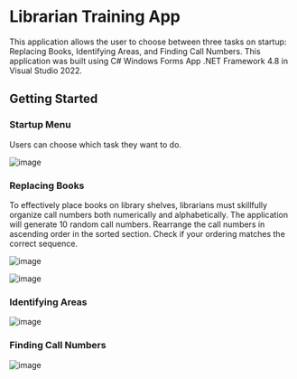 # Librarian Training App
This application allows the user to choose between three tasks on startup: Replacing Books, Identifying Areas, and Finding Call Numbers.  This application was built using C# Windows Forms App .NET Framework 4.8 in Visual Studio 2022. 

## Getting Started

### Startup Menu
Users can choose which task they want to do.

![image](https://github.com/basgbasg/test/assets/133644970/b21a8cd0-d6a3-44ac-8b44-f013e4c9072e)


### Replacing Books
To effectively place books on library shelves, librarians must skillfully organize call numbers both numerically and alphabetically. The application will generate 10 random call numbers. Rearrange the call numbers in ascending order in the sorted section. Check if your ordering matches the correct sequence.

![image](https://github.com/basgbasg/test/assets/133644970/c19d5369-04bc-4d32-87c0-973927b48726)

![image](https://github.com/basgbasg/test/assets/133644970/c4cf6554-cbc1-44fe-bfc8-9c611608e5df)



### Identifying Areas

![image](https://github.com/basgbasg/test/assets/133644970/366c3031-6a71-4413-b51f-5cf792874e0a)



### Finding Call Numbers

![image](https://github.com/basgbasg/test/assets/133644970/e88834dc-b1f4-4e7b-91dd-18011439874e)






